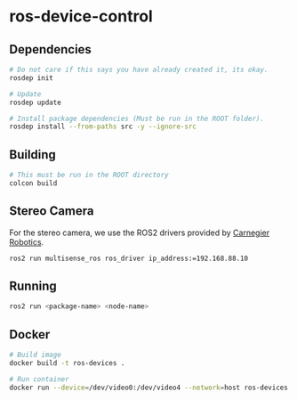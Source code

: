 # ros-device-control

## Dependencies

```bash
# Do not care if this says you have already created it, its okay.
rosdep init

# Update 
rosdep update

# Install package dependencies (Must be run in the ROOT folder).
rosdep install --from-paths src -y --ignore-src
```

## Building

```bash
# This must be run in the ROOT directory
colcon build 
```

## Stereo Camera

For the stereo camera, we use the ROS2 drivers provided by [Carnegier Robotics](https://github.com/carnegierobotics/multisense_ros2?tab=readme-ov-file).

```bash
ros2 run multisense_ros ros_driver ip_address:=192.168.88.10
```

## Running

```bash
ros2 run <package-name> <node-name>
```
## Docker

```bash
# Build image
docker build -t ros-devices .

# Run container
docker run --device=/dev/video0:/dev/video4 --network=host ros-devices:latest
```
